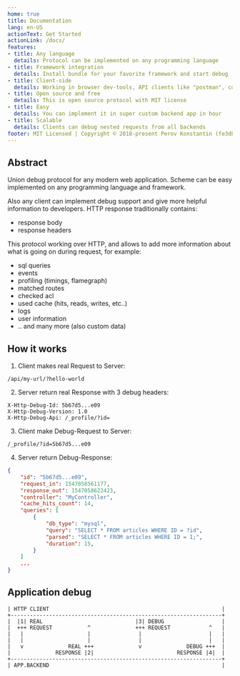 ```yaml
---
home: true
title: Documentation
lang: en-US
actionText: Get Started
actionLink: /docs/
features:
- title: Any language
  details: Protocol can be implemented on any programming language
- title: Framework integration
  details: Install bundle for your favorite framework and start debug
- title: Client-side
  details: Working in browser dev-tools, API clients like "postman", console utils like curl, etc..
- title: Open source and free
  details: This is open source protocol with MIT license
- title: Easy
  details: You can implement it in super custom backend app in hour
- title: Scalable
  details: Clients can debug nested requests from all backends
footer: MIT Licensed | Copyright © 2018-present Perov Konstantin (fe3dback@yandex.ru)
---
```


<Badge text="draft v0.1" type="warn" />

## Abstract

Union debug protocol for any modern web application. Scheme can be
easy implemented on any programming language and framework.

Also any client can implement debug support and give more
helpful information to developers. HTTP response traditionally
contains:

- response body
- response headers

This protocol working over HTTP, and allows to add more
information about what is going on during request, for example:

- sql queries
- events
- profiling (timings, flamegraph)
- matched routes
- checked acl
- used cache (hits, reads, writes, etc..)
- logs
- user information
- .. and many more (also custom data)

## How it works

1. Client makes real Request to Server:

```text
/api/my-url/?hello-world
```

2. Server return real Response with 3 debug headers:

```text
X-Http-Debug-Id: 5b67d5...e09
X-Http-Debug-Version: 1.0
X-Http-Debug-Api: /_profile/?id=
```

3. Client make Debug-Request to Server:

```text
/_profile/?id=5b67d5...e09
```

4. Server return Debug-Response:

```json
{
    "id": "5b67d5...e09",
    "request_in": 1547058561177,
    "response_out": 1547058622423,
    "controller": "MyController",
    "cache_hits_count": 14,
    "queries": [
        {
            "db_type": "mysql",
            "query": "SELECT * FROM articles WHERE ID = ?id",
            "parsed": "SELECT * FROM articles WHERE ID = 1;",
            "duration": 15,
        }
    ]
    ...
}
```

## Application debug

```text
| HTTP CLIENT                                                      |
+------------------------------------------------------------------+
|  |1| REAL                             |3| DEBUG                  |
|  +++ REQUEST           ^              +++ REQUEST            ^   |
|   |                    |               |                     |   |
|   |                    |               |                     |   |
|   v              REAL +++              v              DEBUG +++  |
|              RESPONSE |2|                          RESPONSE |4|  |
+------------------------------------------------------------------+
| APP.BACKEND                                                      |
```
